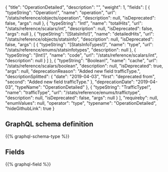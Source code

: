 {
  "title": "OperationDetailed",
  "description": "",
  "weight": 1,
  "fields": [
    {
      "typeString": "Operation!",
      "name": "operation",
      "url": "/stats/reference/objects/operation",
      "description": null,
      "isDeprecated": false,
      "args": null
    },
    {
      "typeString": "Int!",
      "name": "totalHits",
      "url": "/stats/reference/scalars/int",
      "description": null,
      "isDeprecated": false,
      "args": null
    },
    {
      "typeString": "[StatsInfo!]",
      "name": "detailedHits",
      "url": "/stats/reference/objects/statsinfo",
      "description": null,
      "isDeprecated": false,
      "args": [
        {
          "typeString": "[StatsInfoTypes!]",
          "name": "type",
          "url": "/stats/reference/enums/statsinfotypes",
          "description": null
        },
        {
          "typeString": "[Int!]",
          "name": "code",
          "url": "/stats/reference/scalars/int",
          "description": null
        }
      ]
    },
    {
      "typeString": "Boolean!",
      "name": "cache",
      "url": "/stats/reference/scalars/boolean",
      "description": null,
      "isDeprecated": true,
      "args": null,
      "deprecationReason": "Added new field trafficType.",
      "descriptionSplitted": {
        "date": "2019-04-03",
        "first": "deprecated from",
        "second": "Added new field trafficType."
      },
      "deprecationDate": "2019-04-03",
      "typeName": "OperationDetailed"
    },
    {
      "typeString": "TrafficType!",
      "name": "trafficType",
      "url": "/stats/reference/enums/traffictype",
      "description": null,
      "isDeprecated": false,
      "args": null
    }
  ],
  "requireby": null,
  "enumValues": null,
  "operator": "type",
  "typename": "OperationDetailed",
  "hideGithubLink": true
}
## GraphQL schema definition

{{% graphql-schema-type %}}

## Fields

{{% graphql-field %}}
